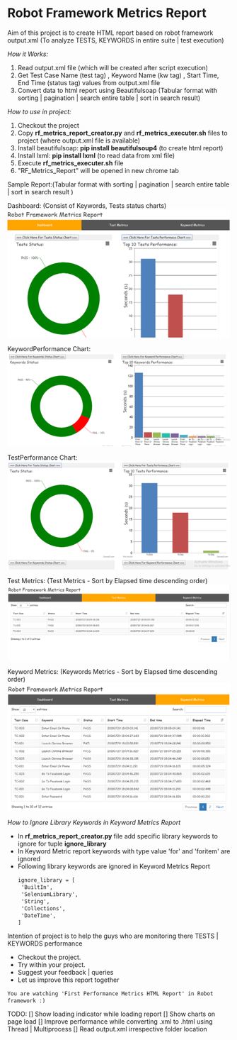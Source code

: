# Robot Framework Metrics Report

Aim of this project is to create HTML report based on robot framework output.xml (To analyze TESTS, KEYWORDS in entire suite | test execution)

*How it Works:*

1. Read output.xml file (which will be created after script execution)
2. Get Test Case Name (test tag) , Keyword Name (kw tag) , Start Time, End Time (status tag) values from output.xml file
3. Convert data to html report using Beautifulsoap (Tabular format with sorting | pagination | search entire table | sort in search result)

*How to use in project:*

1. Checkout the project
2. Copy __rf_metrics_report_creator.py__ and __rf_metrics_executer.sh__ files to project (where output.xml file is available)
3. Install beautifulsoap: __pip install beautifulsoup4__  (to create html report)
4. Install lxml: __pip install lxml__ (to read data from xml file)
5. Execute __rf_metrics_executer.sh__ file
6. "RF_Metrics_Report" will be opened in new chrome tab
 
 Sample Report:(Tabular format with sorting | pagination | search entire table | sort in search result )
 
 Dashboard: (Consist of Keywords, Tests status charts)
 ![Screenshot](Dashboard.PNG)

KeywordPerformance Chart:
 ![Screenshot](KeywordPerformance.PNG)

TestPerformance Chart:
 ![Screenshot](TestPerformance.PNG)

 Test Metrics:  (Test Metrics - Sort by Elapsed time descending order)
 ![Screenshot](TestMetrics.PNG)

 Keyword Metrics: (Keywords Metrics - Sort by Elapsed time descending order)
 ![Screenshot](Keyword_metrics.PNG)


*How to Ignore Library Keywords in Keyword Metrics Report*
 - In __rf_metrics_report_creator.py__ file add specific library keywords to ignore for tuple __ignore_library__
 - In Keyword Metric report keywords with type value 'for' and 'foritem' are ignored
 - Following library keywords are ignored in Keyword Metrics Report
    ```
    ignore_library = [
     'BuiltIn',
     'SeleniumLibrary',
     'String',
     'Collections',
     'DateTime',
    ] 
    ```

Intention of project is to help the guys who are monitoring there TESTS | KEYWORDS performance

 - Checkout the project.
 - Try within your project.
 - Suggest your feedback | queries
 - Let us improve this report together

 ```
 You are watching 'First Performance Metrics HTML Report' in Robot framework :)
 ```

 TODO:
 [] Show loading indicator while loading report
 [] Show charts on page load
 [] Improve performance while converting .xml to .html using Thread | Multiprocess
 [] Read output.xml irrespective folder location